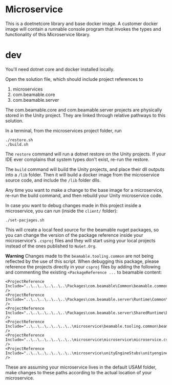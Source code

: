 # Microservice

This is a doetnetcore library and base docker image.
A customer docker image will contain a runnable console program that invokes the types and functionality of this Microservice library.


# dev
You'll need dotnet core and docker installed locally.

Open the solution file, which should include project references to 
1. microservices
2. com.beamable.core
3. com.beamable.server

The com.beamable.core and com.beamable.server projects are physically stored in the Unity project.
They are linked through relative pathways to this solution. 

In a terminal, from the microservices project folder, run
```
./restore.sh
./build.sh
```

The `restore` command will run a dotnet restore on the Unity projects. If your IDE ever complains that system types don't exist, re-run the restore.

The `build` command will build the Unity projects, and place their dll outputs into a `/lib` folder. 
Then it will build a docker image from the microservice source code, and include the `/lib` folder dlls.

Any time you want to make a change to the base image for a microservice, re-run the build command,
and then rebuild your Unity microservice code.

In case you want to debug changes made in this project inside a microservice, you can run (inside the `client/` folder):
```
./set-pacjages.sh
```

This will create a local feed source for the beamable nuget packages, so you can change the version of the package
reference inside your microservice's `.csproj` files and they will start using your local projects instead of the ones
published to `NuGet.Org`.

**Warning**
Changes made to the `beamable.tooling.common` are not being reflected by the use of this script. When debugging this
package, please reference the projects directly in your `csproj` files by adding the following and commenting the existing
`<PackageReference ...` to beamable content:

```
<ProjectReference Include="..\..\..\..\..\..\Packages\com.beamable\Common\beamable.common.csproj" />
<ProjectReference Include="..\..\..\..\..\..\Packages\com.beamable.server\Runtime\Common\beamable.server.common.csproj" />
<ProjectReference Include="..\..\..\..\..\..\Packages\com.beamable.server\SharedRuntime\beamable.server.csproj" />
<ProjectReference Include="..\..\..\..\..\..\..\microservice\beamable.tooling.common\beamable.tooling.common.csproj" />
<ProjectReference Include="..\..\..\..\..\..\..\microservice\microservice\microservice.csproj" />
<ProjectReference Include="..\..\..\..\..\..\..\microservice\unityEngineStubs\unityenginestubs.csproj" />
```

These are assuming your microservice lives in the default USAM folder, make changes to these paths according to
the actual location of your microservice.
